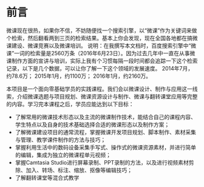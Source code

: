 # 前言

微课现在很热，如果你不信，不妨随便找一个搜索引擎，以“微课”作为关键词来做个检索，然后翻看两到三页的检索结果。基本上你会发现，现在全国各地都在搞微课建设、微课竞赛以及微课培训。
    说明：在我撰写本文档时，百度搜索引擎中“微课”一词的检索量是2560万条（2016年6月23日）。因为过去几年中一直在从事微课制作方面的宣讲与培训，实际上我有个习惯每隔一段时间都会追踪一下这个检索记录，以下是几个数据，可以让你了解一下这个领域的发展速度。
        2014年7月，约78.6万；
        2015年1月，约1100万；
        2016年1月，约2160万。

本项目是一个面向零基础学员的实践课程。我们会以微课设计、制作与应用这一线索，介绍微课选题与项目规划、微课资源设计与制作、微课与翻转课堂应用等完整的内容。学习完本课程之后，学员应能达到以下目标：

* 了解常用的微课技术形态以及主流的微课制作技术，能结合自己的课程内容、学生特点以及自身的技术基础选择合适的微课形态以及制作方案；
* 了解微课建设项目的通常流程，掌握微课开发项目规划、脚本制作、素材采集与管理、教学课件制作的方法与技巧；
* 掌握利用生活中的数码设备采集手写式、操作式的微课资源素材，并进行简单的编辑，集成为独立的微课程单元视频；
* 掌握Camtasia Studio进行屏幕录制、PPT录制的方法，以及进行视频素材剪除、加入、转场、标注、缩放、抠像等编辑技巧；
* 了解翻转课堂等混合式教学